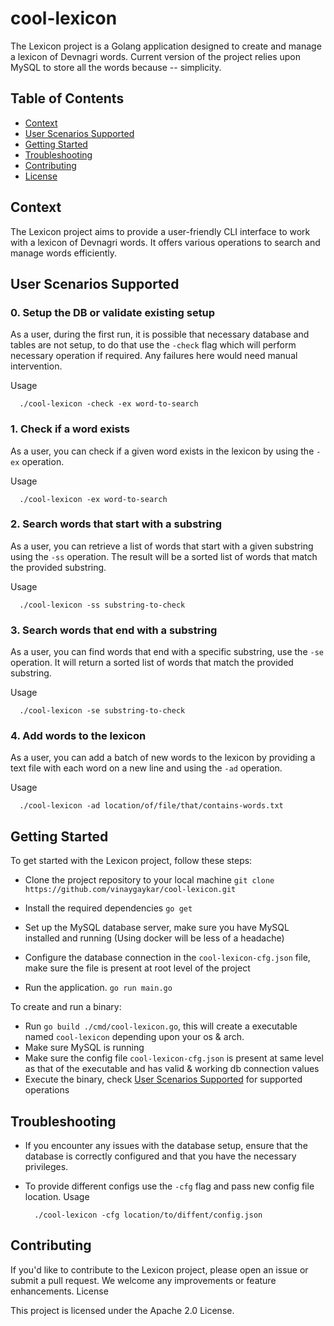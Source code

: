 # cool-lexicon

The Lexicon project is a Golang application designed to create and manage a lexicon of Devnagri words.
Current version of the project relies upon MySQL to store all the words because -- simplicity.

## Table of Contents
- [Context](https://github.com/vinaygaykar/cool-lexicon/edit/tech/docs/README.md#context)
- [User Scenarios Supported](https://github.com/vinaygaykar/cool-lexicon/edit/tech/docs/README.md#user-scenarios-supported)
- [Getting Started](https://github.com/vinaygaykar/cool-lexicon/edit/tech/docs/README.md#context)
- [Troubleshooting](https://github.com/vinaygaykar/cool-lexicon/edit/tech/docs/README.md#context)
- [Contributing](https://github.com/vinaygaykar/cool-lexicon/edit/tech/docs/README.md#context)
- [License](https://github.com/vinaygaykar/cool-lexicon/edit/tech/docs/README.md#context)

## Context

The Lexicon project aims to provide a user-friendly CLI interface to work with a lexicon of Devnagri words. It offers various operations to search and manage words efficiently.

## User Scenarios Supported

### 0. Setup the DB or validate existing setup
As a user, during the first run, it is possible that necessary database and tables are not setup, to do that use the `-check` flag which will perform necessary
operation if required. Any failures here would need manual intervention.

Usage
```console
  ./cool-lexicon -check -ex word-to-search
```

### 1. Check if a word exists

As a user, you can check if a given word exists in the lexicon by using the `-ex` operation. 

Usage
```console
  ./cool-lexicon -ex word-to-search
```

### 2. Search words that start with a substring

As a user, you can retrieve a list of words that start with a given substring using the `-ss` operation. The result will be a sorted list of words that match the provided substring.

Usage
```console
  ./cool-lexicon -ss substring-to-check
```

### 3. Search words that end with a substring

As a user, you can find words that end with a specific substring, use the `-se` operation. It will return a sorted list of words that match the provided substring.

Usage
```console
  ./cool-lexicon -se substring-to-check
```

### 4. Add words to the lexicon

As a user, you can add a batch of new words to the lexicon by providing a text file with each word on a new line and using the `-ad` operation. 

Usage
```console
  ./cool-lexicon -ad location/of/file/that/contains-words.txt
```

## Getting Started

To get started with the Lexicon project, follow these steps:

- Clone the project repository to your local machine
  `git clone https://github.com/vinaygaykar/cool-lexicon.git`

- Install the required dependencies
  `go get`

- Set up the MySQL database server, make sure you have MySQL installed and running (Using docker will be less of a headache)

- Configure the database connection in the `cool-lexicon-cfg.json` file, make sure the file is present at root level of the project

- Run the application.
  `go run main.go`

To create and run a binary:

- Run `go build ./cmd/cool-lexicon.go`, this will create a executable named `cool-lexicon` depending upon your os & arch.
- Make sure MySQL is running
- Make sure the config file `cool-lexicon-cfg.json` is present at same level as that of the executable and has valid & working db connection values
- Execute the binary, check [User Scenarios Supported](https://github.com/vinaygaykar/cool-lexicon/edit/tech/docs/README.md#user-scenarios-supported) for supported operations

## Troubleshooting
- If you encounter any issues with the database setup, ensure that the database is correctly configured and that you have the necessary privileges.

- To provide different configs use the `-cfg` flag and pass new config file location. Usage

  ```console
    ./cool-lexicon -cfg location/to/diffent/config.json
  ```

## Contributing

If you'd like to contribute to the Lexicon project, please open an issue or submit a pull request. We welcome any improvements or feature enhancements.
License

This project is licensed under the Apache 2.0 License.

